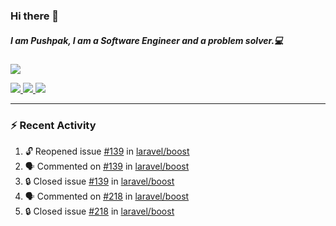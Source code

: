 ### Hi there 👋

##### I am Pushpak, I am a Software Engineer and a problem solver.💻

<a href='https://twitter.com/pushpak1300'><a href="https://pushpak1300.me/" target="_blank">
  <img src="https://img.shields.io/badge/website-%23E34F26.svg?&style=for-the-badge" />
</a> 
 
 <a href="https://twitter.com/pushpak1300" target="_blank">
  <img src="https://img.shields.io/badge/twitter-%231DA1F2.svg?&style=for-the-badge&logo=twitter&logoColor=white" />
</a> 

<a href="https://www.linkedin.com/in/pushpak-c-286b17b1/" target="_blank">
  <img src="https://img.shields.io/badge/linkedin-%230077B5.svg?&style=for-the-badge&logo=linkedin&logoColor=white" />
</a> 

<a href="https://dev.to/pushpak1300/" target="_blank">
  <img src="http://img.shields.io/badge/dev.to-gray?style=for-the-badge&logo=dev.to&?logoColor=white?logoWidth=100?label=" />
</a> 


</p>

---

### ⚡ Recent Activity

<!--START_SECTION:activity-->
1. 🔓 Reopened issue [#139](https://github.com/laravel/boost/issues/139) in [laravel/boost](https://github.com/laravel/boost)
2. 🗣 Commented on [#139](https://github.com/laravel/boost/issues/139#issuecomment-3239910116) in [laravel/boost](https://github.com/laravel/boost)
3. 🔒 Closed issue [#139](https://github.com/laravel/boost/issues/139) in [laravel/boost](https://github.com/laravel/boost)
4. 🗣 Commented on [#218](https://github.com/laravel/boost/issues/218#issuecomment-3239906612) in [laravel/boost](https://github.com/laravel/boost)
5. 🔒 Closed issue [#218](https://github.com/laravel/boost/issues/218) in [laravel/boost](https://github.com/laravel/boost)
<!--END_SECTION:activity-->
